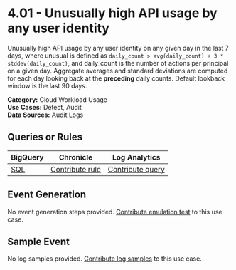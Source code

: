 # 4.01 - Unusually high API usage by any user identity
Unusually high API usage by any user identity on any given day in the last 7 days,
where unusual is defined as `daily_count > avg(daily_count) + 3 * stddev(daily_count)`,
and daily_count is the number of actions per principal on a given day.
Aggregate averages and standard deviations are computed for each day looking back at the **preceding** daily counts.
Default lookback window is the last 90 days.


**Category:** Cloud Workload Usage
</br>
**Use Cases:** Detect, Audit
</br>
**Data Sources:** Audit Logs
</br>



## Queries or Rules
BigQuery | Chronicle | Log Analytics
--- | --- | ---
[SQL](../../backends/bigquery/sql/4_01_unusually_high_api_usage_by_user_identity.sql) | [Contribute rule](../../CONTRIBUTING.md) | [Contribute query](../../CONTRIBUTING.md)

## Event Generation
No event generation steps provided. [Contribute emulation test](../../CONTRIBUTING.md) to this use case.

## Sample Event
No log samples provided. [Contribute log samples](../../CONTRIBUTING.md) to this use case.

